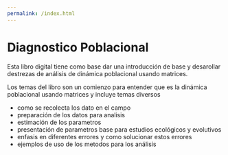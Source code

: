 ```yaml
---
permalink: /index.html
---
```



# Diagnostico Poblacional

Esta libro digital tiene como base dar una introducción de base y desarollar destrezas de análisis de dinámica poblacional usando matrices. 

Los temas del libro son un comienzo para entender que es la dinámica poblacional usando matrices y incluye temas diversos 
 - como se recolecta los dato en el campo 
 - preparación de los datos para analisis
 - estimación de los parametros
 - presentación de parametros base para estudios ecológicos y evolutivos
 - enfasis en diferentes errores y como solucionar estos errores
 - ejemplos de uso de los metodos para los análisis
 
